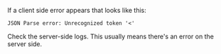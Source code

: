 If a client side error appears that looks like this:

`JSON Parse error: Unrecognized token '<'`

Check the server-side logs. This usually means there's an error on the server side.
